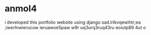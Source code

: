 # anmol4
i developed this portfolio website using django sad.lrlkvqewihtr;ea ;iwerlnwierucow ieruawoe5paw w9r uq3urq3ruq43ru eoiutp89 4ut o 
